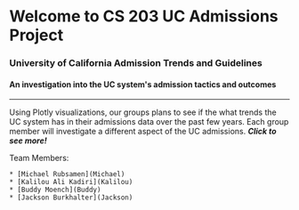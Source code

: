 # Welcome to CS 203 UC Admissions Project

### University of California Admission Trends and Guidelines

#### An investigation into the UC system's admission tactics and outcomes



---



Using Plotly visualizations, our groups plans to see if the what trends the UC system has in their admissions data over the past few years. Each group member will investigate a different aspect of the UC admissions. 																							***Click to see more!***

Team Members:

	* [Michael Rubsamen](Michael)
	* [Kalilou Ali Kadiri](Kalilou)
	* [Buddy Moench](Buddy)
	* [Jackson Burkhalter](Jackson)


